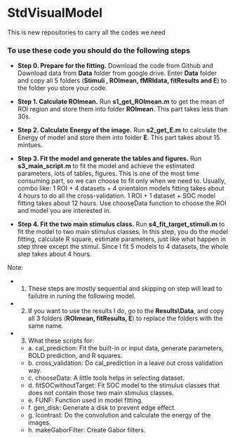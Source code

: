 # StdVisualModel
This is new repositories to carry all the codes we need

### To use these code you should do the following steps
* **Step 0. Prepare for the fitting.** 
Download the code from Github and Download data from **Data** folder from google drive. Enter **Data** folder and copy all 5 folders (**Stimuli , ROImean, fMRIdata, fitResults and E**) to the folder you store your code. 

* **Step 1. Calculate ROImean.**
Run **s1_get_ROImean.m** to get the mean of ROI region and store them into folder **ROImean**. This part takes less than 30s. 

* **Step 2. Calculate Energy of the image.**
Run **s2_get_E.m** to calculate the Energy of model and store them into folder **E**. This part takes about 15 mintues. 

* **Step 3. Fit the model and generate the tables and figures.**
Run **s3_main_script.m** to fit the model and achieve the estimated parameters, lots of tables, figures. This is one of the most time consuming part, so we can choose to fit only when we need to. Usually,  combo like: 1 ROI + 4 datasets + 4 orientaion models fitting takes about 4 hours to do all the cross-validation. 1 ROI + 1 dataset + SOC model fitting takes about 12 hours. Use chooseData function to choose the ROI and model you are interested in. 

* **Step 4. Fit the two main stimulus class.**
Run **s4_fit_target_stimuli.m** to fit the model to two main stimulus classes. In this step, you do the model fitting, calculate R square, estimate parameters, just like what happen in step three except the stimul. Since I fit 5 models to 4 datasets, the whole step takes about 4 hours. 

Note: 
* 1. These steps are mostly sequential and skipping on step will lead to failutre in runing the following model. 
* 2. If you want to use the results I do, go to the **Results\Data**, and copy all 3 folders (**ROImean, fitResults, E**) to replace the folders with the same name. 
* 3. What these scripts for: 
  * a. cal_prediction: Fit the built-in or input data, generate parameters, BOLD prediction, and R squares.
  * b. cross_validation: Do cal_prediction in a leave out cross validation way.
  * c. chooseData: A little tools helps in selecting dataset.
  * d. fitSOCwithoutTarget: Fit SOC model to the stimulus classes that does not contain those two main stimulus classes.
  * e. FUNF: Function used in model fitting.
  * f. gen_disk: Generate a disk to prevent edge effect.
  * g. Icontrast: Do the convolution and calculate the energy of the images.
  * h. makeGaborFilter: Create Gabor filters. 
